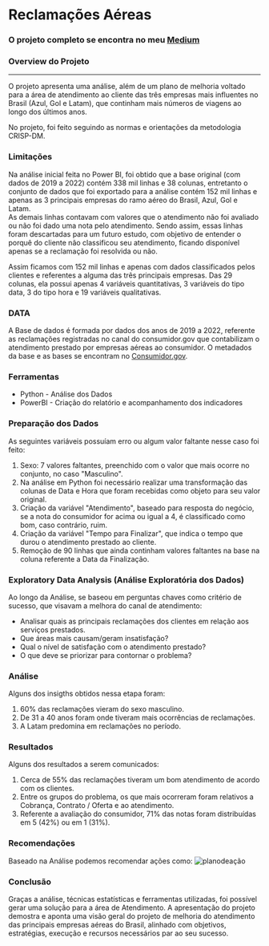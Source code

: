 ﻿# Reclamações Aéreas

### O projeto completo se encontra no meu [Medium](https://medium.com/@kakabuchweitz/melhoria-do-canal-de-atendimento-das-principais-companhias-a%C3%A9reas-do-brasil-1b3cd7d120f7)

### Overview do Projeto
---

O projeto apresenta uma análise, além de um plano de melhoria voltado para a área de atendimento ao cliente das três empresas mais influentes no Brasil (Azul, Gol e Latam), que continham mais números de viagens ao longo dos últimos anos.

No projeto, foi feito seguindo as normas e orientações da metodologia CRISP-DM.

### Limitações

Na análise inicial feita no Power BI, foi obtido que a base original (com dados de 2019 a 2022) contém 338 mil linhas e 38 colunas, entretanto o conjunto de dados que foi exportado para a análise contém 152 mil linhas e apenas as 3 principais empresas do ramo aéreo do Brasil, Azul, Gol e Latam. <br>
As demais linhas contavam com valores que o atendimento não foi avaliado ou não foi dado uma nota pelo atendimento. Sendo assim, essas linhas foram descartadas para um futuro estudo, com objetivo de entender o porquê do cliente não classificou seu atendimento, ficando disponível apenas se a reclamação foi resolvida ou não. <br> 

Assim ficamos com 152 mil linhas e apenas com dados classificados pelos clientes e referentes a alguma das três principais empresas.
Das 29 colunas, ela possui apenas 4 variáveis quantitativas, 3 variáveis do tipo data, 3 do tipo hora e 19 variáveis qualitativas.

### DATA

A Base de dados é formada por dados dos anos de 2019 a 2022, referente as reclamações registradas no canal do consumidor.gov que contabilizam o atendimento prestado por empresas aéreas ao consumidor.
O metadados da base e as bases se encontram no [Consumidor.gov](https://www.anac.gov.br/acesso-a-informacao/dados-abertos/areas-de-atuacao/voos-e-operacoes-aereas/dados-do-consumidor-gov).

### Ferramentas

- Python - Análise dos Dados
- PowerBI - Criação do relatório e acompanhamento dos indicadores


### Preparação dos Dados
As seguintes variáveis possuíam erro ou algum valor faltante nesse caso foi feito:
1. Sexo: 7 valores faltantes, preenchido com o valor que mais ocorre no conjunto, no caso "Masculino".
2. Na análise em Python foi necessário realizar uma transformação das colunas de Data e Hora que foram recebidas como objeto para seu valor original.
3. Criação da variável "Atendimento", baseado para resposta do negócio, se a nota do consumidor for acima ou igual a 4, é classificado como bom, caso contrário, ruim.
4. Criação da variável "Tempo para Finalizar", que indica o tempo que durou o atendimento prestado ao cliente.
5. Remoção de 90 linhas que ainda continham valores faltantes na base na coluna referente a Data da Finalização.


### Exploratory Data Analysis (Análise Exploratória dos Dados)

Ao longo da Análise, se baseou em perguntas chaves como critério de sucesso, que visavam a melhora do canal de atendimento: 

- Analisar quais as principais reclamações dos clientes em relação aos serviços prestados.
- Que áreas mais causam/geram insatisfação?
- Qual o nível de satisfação com o atendimento prestado?
- O que deve se priorizar para contornar o problema?

### Análise

Alguns dos insigths obtidos nessa etapa foram: 

1. 60% das reclamações vieram do sexo masculino.
2. De 31 a 40 anos foram onde tiveram mais ocorrências de reclamações.
3. A Latam predomina em reclamações no período.


### Resultados

Alguns dos resultados a serem comunicados:
1. Cerca de 55% das reclamações tiveram um bom atendimento de acordo com os clientes.
2. Entre os grupos do problema, os que mais ocorreram foram relativos a Cobrança, Contrato / Oferta e ao atendimento.
3. Referente a avaliação do consumidor, 71% das notas foram distribuídas em 5 (42%) ou em 1 (31%).

### Recomendações

Baseado na Análise podemos recomendar ações como:
![planodeação](https://github.com/kauabuc/ReclamacoesAereas/blob/main/gr%C3%A1ficos/planodeacao.jpg)

### Conclusão

Graças a análise, técnicas estatísticas e ferramentas utilizadas, foi possível gerar uma solução para a área de Atendimento.
A apresentação do projeto demostra e aponta uma visão geral do projeto de melhoria do atendimento das principais empresas aéreas do Brasil, alinhado com objetivos, estratégias, execução e recursos necessários par ao seu sucesso.


